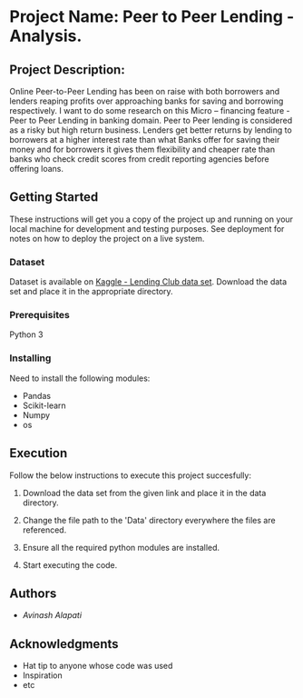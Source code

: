 # Project Name: Peer to Peer Lending - Analysis.

## Project Description: 

Online Peer-to-Peer Lending has been on raise with both borrowers and lenders reaping profits over approaching banks for saving and borrowing respectively. I want to do some research on this Micro – financing feature - Peer to Peer Lending in banking domain. Peer to Peer lending is considered as a risky but high return business. Lenders get better returns by lending to borrowers at a higher interest rate than what Banks offer for saving their money and for borrowers it gives them flexibility and cheaper rate than banks who check credit scores from credit reporting agencies before offering loans. 

## Getting Started

These instructions will get you a copy of the project up and running on your local machine for development and testing purposes. See deployment for notes on how to deploy the project on a live system.


### Dataset

Dataset is available on [Kaggle - Lending Club data set](https://www.kaggle.com/wordsforthewise/lending-club).
Download the data set and place it in the appropriate directory. 

### Prerequisites

Python 3


### Installing

Need to install the following modules:

* Pandas
* Scikit-learn
* Numpy
* os


## Execution

Follow the below instructions to execute this project succesfully:

1) Download the data set from the given link and place it in the data directory.

2) Change the file path to the 'Data' directory everywhere the files are referenced.

3) Ensure all the required python modules are installed.

4) Start executing the code.


## Authors

- *Avinash Alapati* 


## Acknowledgments

* Hat tip to anyone whose code was used
* Inspiration
* etc

